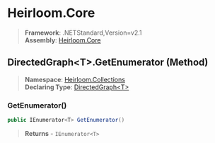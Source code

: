 # Heirloom.Core

> **Framework**: .NETStandard,Version=v2.1  
> **Assembly**: [Heirloom.Core][0]

## DirectedGraph\<T>.GetEnumerator (Method)

> **Namespace**: [Heirloom.Collections][0]  
> **Declaring Type**: [DirectedGraph\<T>][1]

### GetEnumerator()

```cs
public IEnumerator<T> GetEnumerator()
```

> **Returns** - `IEnumerator<T>`

[0]: ../../../Heirloom.Core.md
[1]: ../DirectedGraph[T].md
